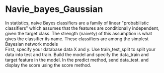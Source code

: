 # Navie_bayes_Gaussian
In statistics, naive Bayes classifiers are a family of linear "probabilistic classifiers" which assumes that the features are conditionally independent, given the target class. The strength (naivety) of this assumption is what gives the classifier its name. These classifiers are among the simplest Bayesian network models<br>
First, specify your database data X and y. Use train_test_split to split your data into test and train. Build the model and specify the data_train and target feature in the model. In the predict method, send data_test. and display the score using the score method.
